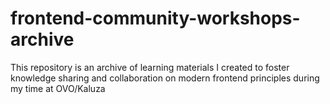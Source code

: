 # frontend-community-workshops-archive
This repository is an archive of learning materials I created to foster knowledge sharing and collaboration on modern frontend principles during my time at OVO/Kaluza

